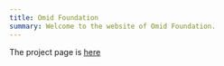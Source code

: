 ```yaml
---
title: Omid Foundation
summary: Welcome to the website of Omid Foundation.
---
```


The project page is [here](./projects)
